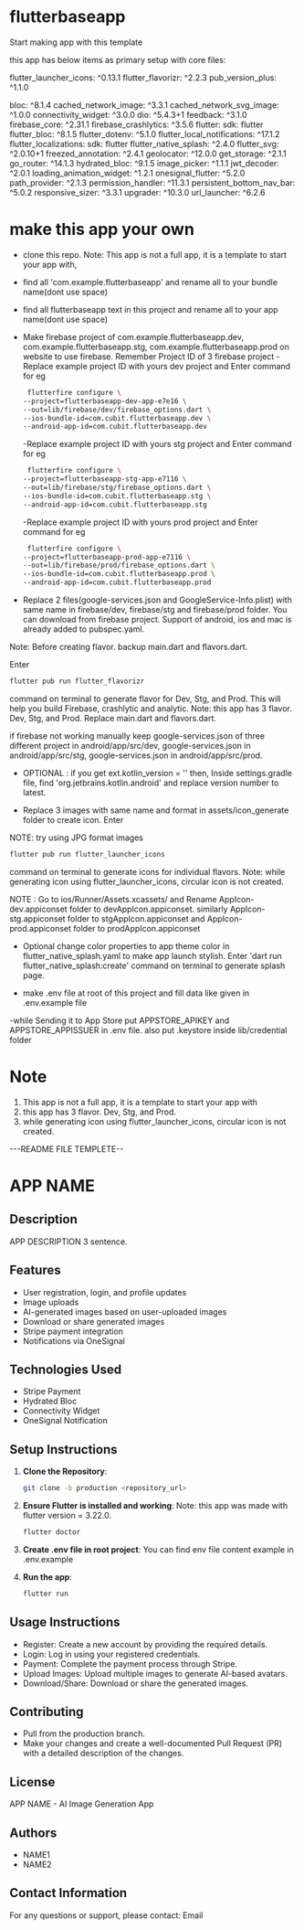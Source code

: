 # flutterbaseapp

Start making app with this template

this app has below items as primary setup with core files:

flutter_launcher_icons: ^0.13.1
flutter_flavorizr: ^2.2.3
pub_version_plus: ^1.1.0

bloc: ^8.1.4
cached_network_image: ^3.3.1
cached_network_svg_image: ^1.0.0
connectivity_widget: ^3.0.0
dio: ^5.4.3+1
feedback: ^3.1.0
firebase_core: ^2.31.1
firebase_crashlytics: ^3.5.6
flutter:
sdk: flutter
flutter_bloc: ^8.1.5
flutter_dotenv: ^5.1.0
flutter_local_notifications: ^17.1.2
flutter_localizations:
sdk: flutter
flutter_native_splash: ^2.4.0
flutter_svg: ^2.0.10+1
freezed_annotation: ^2.4.1
geolocator: ^12.0.0
get_storage: ^2.1.1
go_router: ^14.1.3
hydrated_bloc: ^9.1.5
image_picker: ^1.1.1
jwt_decoder: ^2.0.1
loading_animation_widget: ^1.2.1
onesignal_flutter: ^5.2.0
path_provider: ^2.1.3
permission_handler: ^11.3.1
persistent_bottom_nav_bar: ^5.0.2
responsive_sizer: ^3.3.1
upgrader: ^10.3.0
url_launcher: ^6.2.6

# make this app your own

- clone this repo. Note: This app is not a full app, it is a template to start your app with,
- find all 'com.example.flutterbaseapp' and rename all to your bundle name(dont use space)
- find all flutterbaseapp text in this project and rename all to your app name(dont use space)
- Make firebase project of com.example.flutterbaseapp.dev, com.example.flutterbaseapp.stg, com.example.flutterbaseapp.prod on website to use firebase. Remember Project ID of 3 firebase project
  -Replace example project ID with yours dev project and Enter command for eg

  ```bash
   flutterfire configure \
  --project=flutterbaseapp-dev-app-e7e16 \
  --out=lib/firebase/dev/firebase_options.dart \
  --ios-bundle-id=com.cubit.flutterbaseapp.dev \
  --android-app-id=com.cubit.flutterbaseapp.dev
  ```

  -Replace example project ID with yours stg project and Enter command for eg

  ```bash
   flutterfire configure \
  --project=flutterbaseapp-stg-app-e7116 \
  --out=lib/firebase/stg/firebase_options.dart \
  --ios-bundle-id=com.cubit.flutterbaseapp.stg \
  --android-app-id=com.cubit.flutterbaseapp.stg
  ```

  -Replace example project ID with yours prod project and Enter command for eg

  ```bash
   flutterfire configure \
  --project=flutterbaseapp-prod-app-e7116 \
  --out=lib/firebase/prod/firebase_options.dart \
  --ios-bundle-id=com.cubit.flutterbaseapp.prod \
  --android-app-id=com.cubit.flutterbaseapp.prod
  ```

   <!-- 'flutterfire configure -o lib/firebase/dev/firebase_options.dart' to and choose dev having com.example.flutterbaseapp.dev project app, similarly Enter command 'flutterfire configure -o lib/firebase/stg/firebase_options.dart' to and choose stg having com.example.flutterbaseapp.stg and Enter command 'flutterfire configure -o lib/firebase/stg/firebase_options.dart' to and choose dev having com.example.flutterbaseapp.prod Rename all 3 firebase_options.dart class names to DefaultFirebaseOptionsDEV, DefaultFirebaseOptionsSTG and DefaultFirebaseOptionsPROD -->

- Replace 2 files(google-services.json and GoogleService-Info.plist) with same name in firebase/dev, firebase/stg and firebase/prod folder. You can download from firebase project. Support of android, ios and mac is already added to pubspec.yaml.

Note: Before creating flavor. backup main.dart and flavors.dart.

Enter

```bash
flutter pub run flutter_flavorizr
```

command on terminal to generate flavor for Dev, Stg, and Prod. This will help you build Firebase, crashlytic and analytic. Note: this app has 3 flavor. Dev, Stg, and Prod. Replace main.dart and flavors.dart.

if firebase not working manually keep google-services.json of three different project in android/app/src/dev, google-services.json in android/app/src/stg, google-services.json in android/app/src/prod.

- OPTIONAL : if you get ext.kotlin_version = '<latest-version>' then, Inside settings.gradle file, find 'org.jetbrains.kotlin.android' and replace version number to latest.

- Replace 3 images with same name and format in assets/icon_generate folder to create icon. Enter

NOTE: try using JPG format images

```bash
flutter pub run flutter_launcher_icons
```

command on terminal to generate icons for individual flavors. Note: while generating icon using flutter_launcher_icons, circular icon is not created.

NOTE : Go to ios/Runner/Assets.xcassets/ and Rename AppIcon-dev.appiconset folder to devAppIcon.appiconset. similarly AppIcon-stg.appiconset folder to stgAppIcon.appiconset and AppIcon-prod.appiconset folder to prodAppIcon.appiconset

- Optional change color properties to app theme color in flutter_native_splash.yaml to make app launch stylish. Enter 'dart run flutter_native_splash:create' command on terminal to generate splash page.

- make .env file at root of this project and fill data like given in .env.example file

-while Sending it to App Store put APPSTORE_APIKEY and APPSTORE_APPISSUER in .env file. also put .keystore inside lib/credential folder

# Note

1. This app is not a full app, it is a template to start your app with
2. this app has 3 flavor. Dev, Stg, and Prod.
3. while generating icon using flutter_launcher_icons, circular icon is not created.

---README FILE TEMPLETE--

# APP NAME

## Description

APP DESCRIPTION 3 sentence.

## Features

- User registration, login, and profile updates
- Image uploads
- AI-generated images based on user-uploaded images
- Download or share generated images
- Stripe payment integration
- Notifications via OneSignal

## Technologies Used

- Stripe Payment
- Hydrated Bloc
- Connectivity Widget
- OneSignal Notification

## Setup Instructions

1. **Clone the Repository**:

   ```bash
   git clone -b production <repository_url>

   ```

2. **Ensure Flutter is installed and working**:
   Note: this app was made with flutter version = 3.22.0.

   ```bash
   flutter doctor

   ```

3. **Create .env file in root project**:
   You can find env file content example in .env.example
4. **Run the app**:
   ```bash
   flutter run
   ```

## Usage Instructions

- Register: Create a new account by providing the required details.
- Login: Log in using your registered credentials.
- Payment: Complete the payment process through Stripe.
- Upload Images: Upload multiple images to generate AI-based avatars.
- Download/Share: Download or share the generated images.

## Contributing

- Pull from the production branch.
- Make your changes and create a well-documented Pull Request (PR) with a detailed description of the changes.

## License

APP NAME - AI Image Generation App

## Authors

- NAME1
- NAME2

## Contact Information

For any questions or support, please contact: Email
